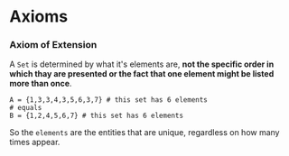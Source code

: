 # Axioms

### Axiom of Extension
A `Set` is determined by what it's elements are, **not the specific order in which thay are presented or the fact that one element might be listed more than once**.
```
A = {1,3,3,4,3,5,6,3,7} # this set has 6 elements
# equals
B = {1,2,4,5,6,7} # this set has 6 elements
```
So the `elements` are the entities that are unique, regardless on how many times appear.
